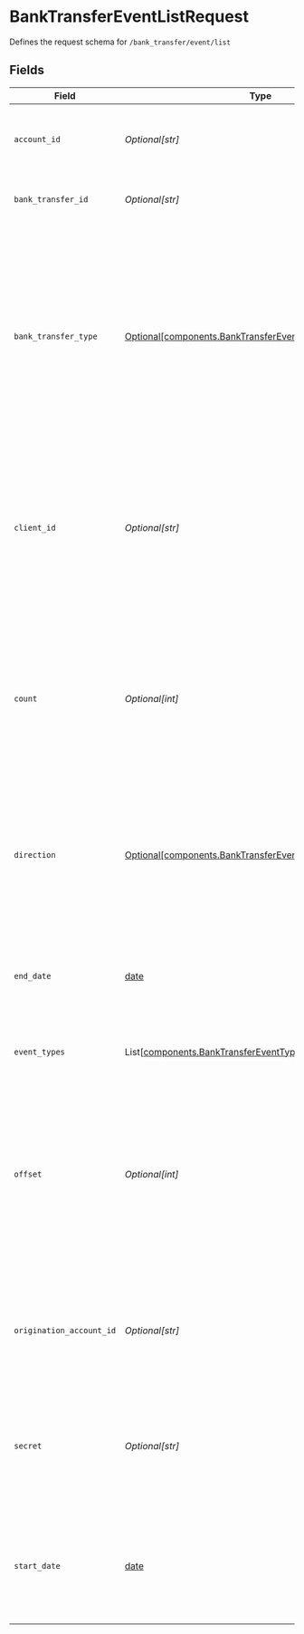 # BankTransferEventListRequest

Defines the request schema for `/bank_transfer/event/list`


## Fields

| Field                                                                                                                                                                                                                 | Type                                                                                                                                                                                                                  | Required                                                                                                                                                                                                              | Description                                                                                                                                                                                                           |
| --------------------------------------------------------------------------------------------------------------------------------------------------------------------------------------------------------------------- | --------------------------------------------------------------------------------------------------------------------------------------------------------------------------------------------------------------------- | --------------------------------------------------------------------------------------------------------------------------------------------------------------------------------------------------------------------- | --------------------------------------------------------------------------------------------------------------------------------------------------------------------------------------------------------------------- |
| `account_id`                                                                                                                                                                                                          | *Optional[str]*                                                                                                                                                                                                       | :heavy_minus_sign:                                                                                                                                                                                                    | The account ID to get events for all transactions to/from an account.                                                                                                                                                 |
| `bank_transfer_id`                                                                                                                                                                                                    | *Optional[str]*                                                                                                                                                                                                       | :heavy_minus_sign:                                                                                                                                                                                                    | Plaid’s unique identifier for a bank transfer.                                                                                                                                                                        |
| `bank_transfer_type`                                                                                                                                                                                                  | [Optional[components.BankTransferEventListBankTransferType]](../../models/shared/banktransfereventlistbanktransfertype.md)                                                                                            | :heavy_minus_sign:                                                                                                                                                                                                    | The type of bank transfer. This will be either `debit` or `credit`.  A `debit` indicates a transfer of money into your origination account; a `credit` indicates a transfer of money out of your origination account. |
| `client_id`                                                                                                                                                                                                           | *Optional[str]*                                                                                                                                                                                                       | :heavy_minus_sign:                                                                                                                                                                                                    | Your Plaid API `client_id`. The `client_id` is required and may be provided either in the `PLAID-CLIENT-ID` header or as part of a request body.                                                                      |
| `count`                                                                                                                                                                                                               | *Optional[int]*                                                                                                                                                                                                       | :heavy_minus_sign:                                                                                                                                                                                                    | The maximum number of bank transfer events to return. If the number of events matching the above parameters is greater than `count`, the most recent events will be returned.                                         |
| `direction`                                                                                                                                                                                                           | [Optional[components.BankTransferEventListDirection]](../../models/shared/banktransfereventlistdirection.md)                                                                                                          | :heavy_minus_sign:                                                                                                                                                                                                    | Indicates the direction of the transfer: `outbound`: for API-initiated transfers<br/>`inbound`: for payments received by the FBO account.                                                                             |
| `end_date`                                                                                                                                                                                                            | [date](https://docs.python.org/3/library/datetime.html#date-objects)                                                                                                                                                  | :heavy_minus_sign:                                                                                                                                                                                                    | The end datetime of bank transfers to list. This should be in RFC 3339 format (i.e. `2019-12-06T22:35:49Z`)                                                                                                           |
| `event_types`                                                                                                                                                                                                         | List[[components.BankTransferEventType](../../models/shared/banktransfereventtype.md)]                                                                                                                                | :heavy_minus_sign:                                                                                                                                                                                                    | Filter events by event type.                                                                                                                                                                                          |
| `offset`                                                                                                                                                                                                              | *Optional[int]*                                                                                                                                                                                                       | :heavy_minus_sign:                                                                                                                                                                                                    | The offset into the list of bank transfer events. When `count`=25 and `offset`=0, the first 25 events will be returned. When `count`=25 and `offset`=25, the next 25 bank transfer events will be returned.           |
| `origination_account_id`                                                                                                                                                                                              | *Optional[str]*                                                                                                                                                                                                       | :heavy_minus_sign:                                                                                                                                                                                                    | The origination account ID to get events for transfers from a specific origination account.                                                                                                                           |
| `secret`                                                                                                                                                                                                              | *Optional[str]*                                                                                                                                                                                                       | :heavy_minus_sign:                                                                                                                                                                                                    | Your Plaid API `secret`. The `secret` is required and may be provided either in the `PLAID-SECRET` header or as part of a request body.                                                                               |
| `start_date`                                                                                                                                                                                                          | [date](https://docs.python.org/3/library/datetime.html#date-objects)                                                                                                                                                  | :heavy_minus_sign:                                                                                                                                                                                                    | The start datetime of bank transfers to list. This should be in RFC 3339 format (i.e. `2019-12-06T22:35:49Z`)                                                                                                         |